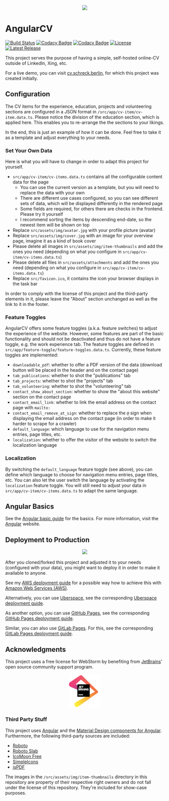 <p align="center">
  <img src="https://raw.githubusercontent.com/StegSchreck/AngularCV/master/src/assets/img/AngularCV.png" width="300px">
</p>

# AngularCV
[![Build Status](https://img.shields.io/github/workflow/status/StegSchreck/AngularCV/CI?logo=github)](https://github.com/StegSchreck/AngularCV/actions?query=workflow%3ACI)
[![Codacy Badge](https://api.codacy.com/project/badge/Grade/dcb96592805143aa8cc1de99b1e9f836)](https://www.codacy.com/app/StegSchreck/AngularCV?utm_source=github.com&amp;utm_medium=referral&amp;utm_content=StegSchreck/AngularCV&amp;utm_campaign=Badge_Grade)
[![Codacy Badge](https://api.codacy.com/project/badge/Coverage/dcb96592805143aa8cc1de99b1e9f836)](https://www.codacy.com/app/StegSchreck/AngularCV?utm_source=github.com&utm_medium=referral&utm_content=StegSchreck/AngularCV&utm_campaign=Badge_Coverage)
[![License](https://img.shields.io/github/license/StegSchreck/AngularCV.svg)](https://github.com/StegSchreck/AngularCV/blob/master/LICENSE)
[![Latest Release](https://img.shields.io/github/release/StegSchreck/AngularCV.svg?logo=github)](https://github.com/StegSchreck/AngularCV/releases)

This project serves the purpose of having a simple, self-hosted online-CV outside of LinkedIn, Xing, etc.

For a live demo, you can visit [cv.schreck.berlin](https://cv.schreck.berlin), for which this project was created initially.

## Configuration
The CV items for the experience, education, projects and volunteering sections are configured in a JSON format in `/src/app/cv-item/cv-item.data.ts`.
Please notice the division of the education section, which is applied here. This enables you to re-arrange the the sections to your likings.

In the end, this is just an example of how it can be done. Feel free to take it as a template and adjust everything to your needs.

### Set Your Own Data
Here is what you will have to change in order to adapt this project for yourself.

* `src/app/cv-item/cv-items.data.ts` contains all the configurable content data for the page
  * You can use the current version as a template, but you will need to replace the data with your own
  * There are different use cases configured, so you can see different sets of data, which will be displayed differently in the rendered page
  * Some fields are required, for others there are checks in the frontend. Please try it yourself
  * I recommend sorting the items by descending end-date, so the newest item will be shown on top
* Replace `src/assets/img/avatar.jpg` with your profile picture (avatar)
* Replace `src/assets/img/cover.jpg` with an image for your overview page, imagine it as a kind of book cover
* Please delete all images in `src/assets/img/item-thumbnails` and add the ones you need (depending on what you configure in `src/app/cv-item/cv-items.data.ts`)
* Please delete all files in `src/assets/attachments` and add the ones you need (depending on what you configure in `src/app/cv-item/cv-items.data.ts`)
* Replace `src/favicon.ico`, it contains the icon your browser displays in the task bar

In order to comply with the license of this project and the third-party elements in it, please leave the "About" section unchanged as well as the link to it in the footer.

### Feature Toggles
AngularCV offers some feature toggles (a.k.a. feature switches) to adjust the experience of the website. However, some features are part of the basic functionality and should not be deactivated and thus do not have a feature toggle, e.g. the work experience tab.
The feature toggles are defined in `src/app/feature-toggle/feature-toggles.data.ts`. Currently, these feature toggles are implemented:
* `downloadable_pdf`: whether to offer a PDF version of the data (download button will be placed in the header and on the contact page)
* `tab_publications`: whether to shot the "publications" tab
* `tab_projects`: whether to shot the "projects" tab
* `tab_volunteering`: whether to shot the "volunteering" tab
* `contact_show_about_section`: whether to show the "about this website" section on the contact page
* `contact_email_link`: whether to link the email address on the contact page with `mailto:`
* `contact_email_remove_at_sign`: whether to replace the `@` sign when displaying the email address on the contact page (in order to make it harder to scrape for a crawler)
* `default_language`: which language to use for the navigation menu entries, page titles, etc.
* `localization`: whether to offer the visitor of the website to switch the localization language

### Localization
By switching the `default_language` feature toggle (see above), you can define which language to choose for navigation menu entries, page titles, etc. You can also let the user switch the language by activating the `localization` feature toggle. You will still need to adjust your data in `src/app/cv-item/cv-items.data.ts` to adapt the same language.

## Angular Basics
See the [Angular basic guide](ANGULAR.md) for the basics. For more information, visit the [Angular](https://angular.io/) website.

## Deployment to Production
<p align="center">
  <img src="https://raw.githubusercontent.com/StegSchreck/AngularCV/master/src/assets/img/AngularCV_Deployment.png" width="450px">
</p>

After you cloned/forked this project and adjusted it to your needs (configured with your data), you might want to deploy it in order to make it available to anyone.

See my [AWS deployment guide](DEPLOYMENT_ON_AWS.md) for a possible way how to achieve this with [Amazon Web Services (AWS)](https://aws.amazon.com/).

Alternatively, you can use [Uberspace](https://uberspace.de/), see the corresponding [Uberspace deployment guide](DEPLOYMENT_ON_UBERSPACE.md).

As another option, you can use [GitHub Pages](https://pages.github.com/), see the corresponding [GitHub Pages deployment guide](DEPLOYMENT_ON_GITHUB_PAGES.md).

Similar, you can also use [GitLab Pages](https://pages.github.com/). For this, see the corresponding [GitLab Pages deployment guide](DEPLOYMENT_ON_GITLAB_PAGES.md).

## Acknowledgments
This project uses a free license for WebStorm by benefiting from [JetBrains](https://www.jetbrains.com/?from=AngularCV)' open source community support program.

<p align="center">
  <a href="https://www.jetbrains.com/?from=AngularCV" alt="JetBrains" target="_blank"><img src="https://raw.githubusercontent.com/StegSchreck/AngularCV/master/src/assets/img/item-thumbnails/jetbrains.png" width="100px"></a>
</p>

### Third Party Stuff
This project uses [Angular](https://angular.io/) and the [Material Design components for Angular](https://material.angular.io/).
Furthermore, the following third-party sources are included:
* [Roboto](https://fonts.google.com/specimen/Roboto)
* [Roboto Slab](https://fonts.google.com/specimen/Roboto+Slab)
* [IcoMoon Free](https://icomoon.io/#preview-free)
* [SimpleIcons](https://simpleicons.org/)
* [jsPDF](https://github.com/MrRio/jsPDF)

The images in the `/src/assets/img/item-thumbnails` directory in this repository are property of their respective right owners and do not fall under the license of this repository. They're included for show-case purposes.

